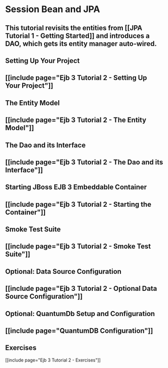# Session Bean and JPA

This tutorial revisits the entities from [[JPA Tutorial 1 - Getting Started]] and introduces a DAO, which gets its entity manager auto-wired.
----
## Setting Up Your Project
[[include page="Ejb 3 Tutorial 2 - Setting Up Your Project"]]
----
## The Entity Model
[[include page="Ejb 3 Tutorial 2 - The Entity Model"]]
----
## The Dao and its Interface
[[include page="Ejb 3 Tutorial 2 - The Dao and its Interface"]]
----
## Starting JBoss EJB 3 Embeddable Container
[[include page="Ejb 3 Tutorial 2 - Starting the Container"]]
----
## Smoke Test Suite
[[include page="Ejb 3 Tutorial 2 - Smoke Test Suite"]]
----
## Optional: Data Source Configuration
[[include page="Ejb 3 Tutorial 2 - Optional Data Source Configuration"]]
----
## Optional: QuantumDb Setup and Configuration
[[include page="QuantumDB Configuration"]]
----
## Exercises
[[include page="Ejb 3 Tutorial 2 - Exercises"]]
